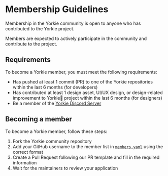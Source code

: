 # Membership Guidelines

Membership in the Yorkie community is open to anyone who has contributed to the Yorkie project. 

Members are expected to actively participate in the community and contribute to the project.

## Requirements

To become a Yorkie member, you must meet the following requirements:

- Has pushed at least 1 commit (PR) to one of the Yorkie repositories within the last 6 months (for developers)
- Has contributed at least 1 design asset, UI/UX design, or design-related improvement to Yorkie project within the last 6 months (for designers)
- Be a member of the [Yorkie Discord Server](https://discord.com/invite/MVEAwz9sBy)

## Becoming a member

To become a Yorkie member, follow these steps:

1. Fork the Yorkie community repository
2. Add your GitHub username to the member list in [`members.yaml`](../teams/members.yaml) using the correct format
3. Create a Pull Request following our PR template and fill in the required information
4. Wait for the maintainers to review your application
